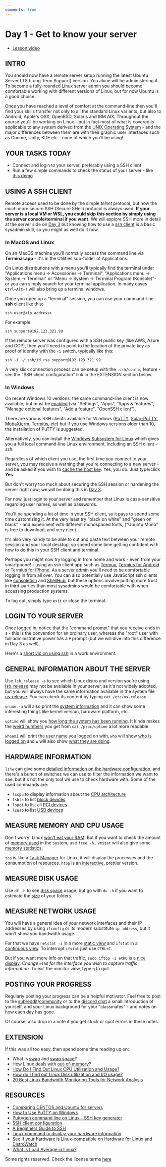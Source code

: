 ```yaml
---
comments: true
---
```

# Day 1 - Get to know your server

* [Lesson video](https://youtu.be/xaDAB0vbIr4)

## INTRO

You should now have a remote server setup running the latest Ubuntu Server LTS (Long Term Support) version. You alone will be administering it. To become a fully-rounded Linux server admin you should become comfortable working with different versions of Linux, but for now Ubuntu is a good choice.

Once you have reached a level of comfort at the command-line then you'll find your skills transfer not only to all the standard Linux variants, but also to Android, Apple's OSX, OpenBSD, Solaris and IBM AIX. Throughout the course you'll be working on Linux - but in fact most of what is covered is applicable to any system derived from the [UNIX Operating System](https://youtu.be/tc4ROCJYbm0) - and the major differences between them are with their graphic user interfaces such as Gnome, Unity, KDE etc - none of which you’ll be using!

## YOUR TASKS TODAY

* Connect and login to your server, preferably using a SSH client
* Run a few simple commands to check the status of your server - like [this demo](https://asciinema.org/a/619479)

## USING A SSH CLIENT

Remote access used to be done by the simple *telnet* protocol, but now the much more secure SSH (Secure SHell) protocol is always used. **If your server is a local VM or WSL, you could skip this section by simply using the server console/terminal if you want.** We will explore SSH more in detail at the server side on [Day 3](https://linuxupskillchallenge.org/03/) but knowing how to use a [ssh client](https://www.ssh.com/academy/ssh/client) is a basic sysadmin skill, so you might as well do it now.

### In MacOS and Linux

On an MacOS machine you'll normally access the command line via **Terminal.app** - it's in the Utilities sub-folder of Applications.

On Linux distributions with a menu you'll typically find the terminal under "Applications menu -> Accessories -> Terminal", "Applications menu -> System -> Terminal" or "Menu -> System -> Terminal Program (Konsole)"- or you can simply search for your terminal application. In many cases `Ctrl+Alt+T` will also bring up a terminal windows.

Once you open up a "terminal" session, you can use your command-line **ssh** client like this:

`ssh user@<ip address>`

For example:

`ssh support@192.123.321.99`

If the remote server was configured with a SSH public key (like AWS, Azure and GCP), then you'll need to point to the location of the private key as proof of identity with the `-i` switch, typically like this:

`ssh -i ~/.ssh/id_rsa support@192.123.321.99`

A very slick connection process can be setup with the `.ssh/config` feature - see the "SSH client configuration" link in the EXTENSION section below.

### In Windows

On recent Windows 10 versions, the same command-line client is now available, but must be [enabled](https://learn.microsoft.com/en-us/windows/terminal/tutorials/ssh) (via "Settings", "Apps", "Apps & features", "Manage optional features", "Add a feature", "OpenSSH client").

There are various SSH clients available for Windows ([PuTTY](https://www.chiark.greenend.org.uk/~sgtatham/putty/latest.html), [Solar-PuTTY](https://solarwinds.sjv.io/c/1399142/1703707/17790), [MobaXterm](https://mobaxterm.mobatek.net/), [Termius](https://termius.com/free-ssh-client-for-windows), etc) but if you use Windows versions older than 10, the installation of PuTTY is suggested.

Alternatively, you can install the [Windows Subsystem for Linux](https://learn.microsoft.com/en-us/windows/wsl/install) which gives you a full local command-line Linux environment, including an SSH client - _ssh_.

Regardless of which client you use, the first time you connect to your server, you may receive a warning that you're connecting to a new server - and be asked if you wish to [cache the host key](https://www.ssh.com/blog/what-are-ssh-host-keys). Yes, you do. Just type/click **Yes**.

But don't worry too much about securing the SSH session or hardening the server right now; we will be doing this in [Day 3](https://linuxupskillchallenge.org/03/).

For now, just login to your server and remember that Linux is case-sensitive regarding user names, as well as passwords.

You'll be spending a lot of time in your SSH client, so it pays to spend some time customizing it. At the very least try "black on white" and "green on black" - and experiment with different monospaced fonts, ("Ubuntu Mono" is free to download, and very nice).

It's also very handy to be able to cut and paste text between your remote session and your local desktop, so spend some time getting confident with how to do this in your SSH client and terminal.

Perhaps you might now try logging in from home and work - even from your smartphone! - using an ssh client app such as [Termux](https://termux.dev/en/), [Termius for Android](https://termius.com/free-ssh-client-for-android) or [Termius for iPhone](https://termius.com/free-ssh-client-for-iphone). As a server admin you'll need to be comfortable logging in from all over. You can also potentially use JavaScript ssh clients like [consolefish](https://www.serfish.com/console/) and [ShellHub](https://www.shellhub.io/), but these options involve putting more trust in third-parties than most sysadmins would be comfortable with when accessing production systems.

To log out, simply type `exit` or close the terminal.

## LOGIN TO YOUR SERVER

Once logged in, notice that the "command prompt" that you receive ends in `$` - this is the convention for an ordinary user, whereas the "root" user with full administrative power has a `#` prompt (but we will dive into this difference in Day 3 as well).

Here's a [short vid on using ssh](https://www.youtube.com/watch?v=lMMOUSRPfJc) in a work environment.

## GENERAL INFORMATION ABOUT THE SERVER

Use `lsb_release -a` to see which Linux distro and version you're using. [lsb_release](https://refspecs.linuxfoundation.org/LSB_3.0.0/LSB-PDA/LSB-PDA/lsbrelease.html) may not be available in your server, as it's not widely adopted, but you will always have the same information available in the system file [os-release](https://www.man7.org/linux/man-pages/man5/os-release.5.html). You can check its content by typing `cat /etc/os-release`

`uname -a` will also print the [system information](https://www.man7.org/linux/man-pages/man1/uname.1.html) and it can show some interesting things like kernel version, hardware platform, etc.

`uptime` will show you [how long the system has been running](https://www.man7.org/linux/man-pages/man1/uptime.1.html). It kinda makes the [weird numbers](https://unix.stackexchange.com/questions/753868/proc-uptime-command-gives-weird-result) you get from `cat /proc/uptime` a lot more readable.

`whoami` will print the [user name](https://www.man7.org/linux/man-pages/man1/whoami.1.html) you logged on with, `who` will show [who is logged on](https://www.man7.org/linux/man-pages/man1/who.1.html) and `w` will also show [what they are doing](https://www.man7.org/linux/man-pages/man1/w.1.html).

## HARDWARE INFORMATION

`lshw` can give some [detailed information on the hardware configuration](https://manpages.ubuntu.com/manpages/trusty/en/man1/lshw.1.html), and there's a bunch of switches we can use to filter the information we want to see, but it's not the only tool we use to check hardware with. Some of the used commands are:

* `lscpu` to display information about the [CPU architecture](https://www.man7.org/linux/man-pages/man1/lscpu.1.html)
* `lsblk` to list [block devices](https://www.man7.org/linux/man-pages/man8/lsblk.8.html)
* `lspci` to list all [PCI devices](https://www.man7.org/linux/man-pages/man8/lspci.8.html)
* `lsusb` to list [USB devices](https://www.man7.org/linux/man-pages/man8/lsusb.8.html)

## MEASURE MEMORY AND CPU USAGE

Don't worry! Linux [won't eat your RAM](https://linuxatemyram.com/). But if you want to check the amount of [memory used](https://www.man7.org/linux/man-pages/man1/free.1.html) in the system, use `free -h` . `vmstat` will also give some [memory statistics](https://www.man7.org/linux/man-pages/man8/vmstat.8.html).

`top` is like a [Task Manager](https://www.man7.org/linux/man-pages/man1/top.1.html) for Linux, it will display the processes and the consumption of resources. `htop` is an [interactive](https://www.man7.org/linux/man-pages/man1/htop.1.html), prettier version.

## MEASURE DISK USAGE

Use `df -h` to see [disk space](https://www.man7.org/linux/man-pages/man1/df.1.html) usage, but go with `du -h` if you want to estimate the [size](https://www.man7.org/linux/man-pages/man1/du.1.html) of your folders.

## MEASURE NETWORK USAGE

You will have a general idea of your network interfaces and their IP addresses by using `ifconfig` or its modern substitute `ip address`, but it won't show you bandwidth usage.

For that we have `netstat -i` in a more [static view](https://www.man7.org/linux/man-pages/man8/netstat.8.html) and `ifstat` in a [continuous view](https://www.man7.org/linux/man-pages/man8/ifstat.8.html). To interrupt `ifstat` just use `CTRL+C`.

But if you want more info on that traffic, `sudo iftop -i eth0` is a [nice display](https://manpages.ubuntu.com/manpages/xenial/man8/iftop.8.html). *Change `eth0` for the interface you wish to capture traffic information.* To exit the monitor view, type `q` to quit.

## POSTING YOUR PROGRESS

Regularly posting your progress can be a helpful motivator. Feel free to post to the [subreddit](https://www.reddit.com/r/linuxupskillchallenge/)/[community](https://programming.dev/c/linuxupskillchallenge) or to the [discord chat](https://discord.gg/linux-upskill-challenge-682046666928685068) a small introduction of yourself, and your Linux background for your "classmates" - and notes on how each day has gone.

Of course, also drop in a note if you get stuck or spot errors in these notes.

## EXTENSION

If this was all too easy, then spend some time reading up on:

* What is [swap](https://help.ubuntu.com/community/SwapFaq) and [swap space](https://wiki.archlinux.org/title/swap)?
* How Linux deals with [out-of-memory](https://www.oracle.com/technical-resources/articles/it-infrastructure/dev-oom-killer.html)?
* [How Do I Find Out Linux CPU Utilization and Usage?](https://www.cyberciti.biz/tips/how-do-i-find-out-linux-cpu-utilization.html)
* [How do I find out Linux Disk utilization and I/O usage?](https://www.cyberciti.biz/tips/linux-disk-performance-monitoring-howto.html)
* [20 Best Linux Bandwidth Monitoring Tools for Network Analysis](https://www.tecmint.com/linux-network-bandwidth-monitoring-tools/)

## RESOURCES

* [Comparing CENTOS and Ubuntu for servers](http://serverfault.com/questions/53954/centos-vs-ubuntu)
* [How to Use PuTTY on Windows](https://www.ssh.com/academy/ssh/putty/windows)
* [Puttygen command line on Linux - SSH key generator](https://www.ssh.com/academy/ssh/putty/linux/puttygen)
* [SSH client configuration](https://linuxize.com/post/using-the-ssh-config-file/)
* [A Beginners Guide to SSH](https://www.youtube.com/watch?v=qWKK_PNHnnA)
* [Linux command to display your hardware information](https://opensource.com/article/19/9/linux-commands-hardware-information)
* See if your hardware is Linux-compatible on [Hardware for Linux](https://linux-hardware.org/) and [DistroWatch](https://distrowatch.com/dwres.php?resource=hardware)
* [What is Load Average in Linux?](https://www.digitalocean.com/community/tutorials/load-average-in-linux)

Some rights reserved. Check the license terms
[here](https://github.com/livialima/linuxupskillchallenge/blob/master/LICENSE)
